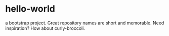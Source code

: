 # hello-world
a bootstrap project. Great repository names are short and memorable. Need inspiration? How about curly-broccoli.
